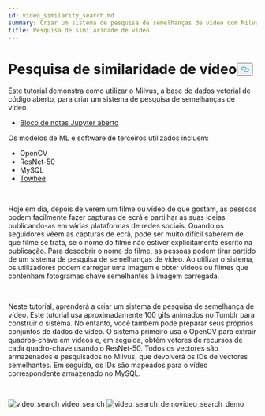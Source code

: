 ```yaml
---
id: video_similarity_search.md
summary: Criar um sistema de pesquisa de semelhanças de vídeo com Milvus.
title: Pesquisa de similaridade de vídeo
---
```

<h1 id="Video-Similarity-Search" class="common-anchor-header">Pesquisa de similaridade de vídeo<button data-href="#Video-Similarity-Search" class="anchor-icon" translate="no">
      <svg translate="no"
        aria-hidden="true"
        focusable="false"
        height="20"
        version="1.1"
        viewBox="0 0 16 16"
        width="16"
      >
        <path
          fill="#0092E4"
          fill-rule="evenodd"
          d="M4 9h1v1H4c-1.5 0-3-1.69-3-3.5S2.55 3 4 3h4c1.45 0 3 1.69 3 3.5 0 1.41-.91 2.72-2 3.25V8.59c.58-.45 1-1.27 1-2.09C10 5.22 8.98 4 8 4H4c-.98 0-2 1.22-2 2.5S3 9 4 9zm9-3h-1v1h1c1 0 2 1.22 2 2.5S13.98 12 13 12H9c-.98 0-2-1.22-2-2.5 0-.83.42-1.64 1-2.09V6.25c-1.09.53-2 1.84-2 3.25C6 11.31 7.55 13 9 13h4c1.45 0 3-1.69 3-3.5S14.5 6 13 6z"
        ></path>
      </svg>
    </button></h1><p>Este tutorial demonstra como utilizar o Milvus, a base de dados vetorial de código aberto, para criar um sistema de pesquisa de semelhanças de vídeo.</p>
<ul>
<li><a href="https://github.com/towhee-io/examples/tree/main/video/reverse_video_search">Bloco de notas Jupyter aberto</a></li>
</ul>
<p>Os modelos de ML e software de terceiros utilizados incluem:</p>
<ul>
<li>OpenCV</li>
<li>ResNet-50</li>
<li>MySQL</li>
<li><a href="https://towhee.io/">Towhee</a></li>
</ul>
<p><br/></p>
<p>Hoje em dia, depois de verem um filme ou vídeo de que gostam, as pessoas podem facilmente fazer capturas de ecrã e partilhar as suas ideias publicando-as em várias plataformas de redes sociais. Quando os seguidores vêem as capturas de ecrã, pode ser muito difícil saberem de que filme se trata, se o nome do filme não estiver explicitamente escrito na publicação. Para descobrir o nome do filme, as pessoas podem tirar partido de um sistema de pesquisa de semelhanças de vídeo. Ao utilizar o sistema, os utilizadores podem carregar uma imagem e obter vídeos ou filmes que contenham fotogramas chave semelhantes à imagem carregada.</p>
<p><br/></p>
<p>Neste tutorial, aprenderá a criar um sistema de pesquisa de semelhança de vídeo. Este tutorial usa aproximadamente 100 gifs animados no Tumblr para construir o sistema. No entanto, você também pode preparar seus próprios conjuntos de dados de vídeo. O sistema primeiro usa o OpenCV para extrair quadros-chave em vídeos e, em seguida, obtém vetores de recursos de cada quadro-chave usando o ResNet-50. Todos os vectores são armazenados e pesquisados no Milvus, que devolverá os IDs de vectores semelhantes. Em seguida, os IDs são mapeados para o vídeo correspondente armazenado no MySQL.</p>
<p><br/></p>
<p>
  
   <span class="img-wrapper"> <img translate="no" src="/docs/v2.6.x/assets/video_search.png" alt="video_search" class="doc-image" id="video_search" />
   </span> <span class="img-wrapper"> <span>video_search</span> </span> <span class="img-wrapper"> <img translate="no" src="/docs/v2.6.x/assets/video_search_demo.gif" alt="video_search_demo" class="doc-image" id="video_search_demo" /><span>video_search_demo</span> </span></p>
